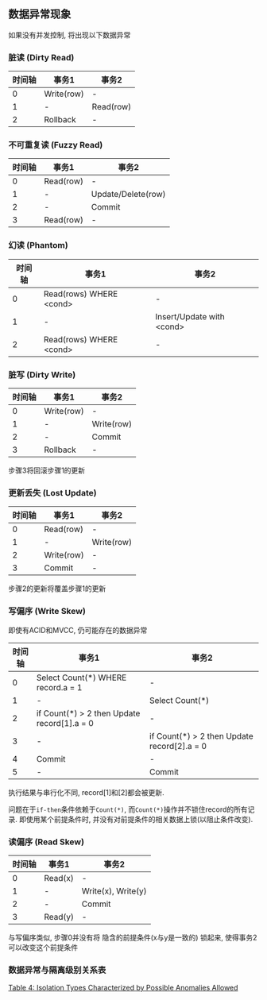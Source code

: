 ## 数据异常现象
如果没有并发控制, 将出现以下数据异常
### 脏读 (Dirty Read)

| 时间轴 | 事务1 | 事务2 |
| --- | --- | --- |
| 0  | Write(row)  | - |
| 1  | -  | Read(row) |
| 2  | Rollback  | - |

### 不可重复读 (Fuzzy Read)

| 时间轴 | 事务1 | 事务2 |
| --- | --- | --- |
| 0  | Read(row)  | - |
| 1  | -  | Update/Delete(row) |
| 2  | -  | Commit |
| 3  | Read(row)  | - |

### 幻读 (Phantom)

| 时间轴 | 事务1 | 事务2 |
| --- | --- | --- |
| 0  | Read(rows) WHERE \<cond\> | - |
| 1  | -  | Insert/Update with \<cond\> |
| 2  | Read(rows) WHERE \<cond\>  | - |

### 脏写 (Dirty Write)

| 时间轴 | 事务1 | 事务2 |
| --- | --- | --- |
| 0  | Write(row) | - |
| 1  | -  | Write(row) |
| 2  | -  | Commit |
| 3  | Rollback | - |

步骤3将回滚步骤1的更新

### 更新丢失 (Lost Update)

| 时间轴 | 事务1 | 事务2 |
| --- | --- | --- |
| 0  | Read(row) | - |
| 1  | -  | Write(row) |
| 2  | Write(row) | - |
| 3  | Commit | - |

步骤2的更新将覆盖步骤1的更新

### 写偏序 (Write Skew)

即使有ACID和MVCC, 仍可能存在的数据异常

| 时间轴 | 事务1 | 事务2 |
| --- | --- | --- |
| 0  | Select Count(*) WHERE record.a = 1| - |
| 1  | -  | Select Count(*) |
| 2  | if Count(*) > 2 then Update record[1].a = 0 | - |
| 3  | - | if Count(*) > 2 then Update record[2].a = 0 |
| 4  | Commit | - |
| 5  | - | Commit | 

执行结果与串行化不同, record[1]和[2]都会被更新.

问题在于`if-then`条件依赖于`Count(*)`, 而`Count(*)`操作并不锁住record的所有记录. 即使用某个前提条件时, 并没有对前提条件的相关数据上锁(以阻止条件改变).

### 读偏序 (Read Skew)

| 时间轴 | 事务1 | 事务2 |
| --- | --- | --- |
| 0  | Read(x) | - |
| 1  | -  | Write(x), Write(y) |
| 2  | -  | Commit |
| 3  | Read(y) | - |

与写偏序类似, 步骤0并没有将 隐含的前提条件(x与y是一致的) 锁起来, 使得事务2可以改变这个前提条件

### 数据异常与隔离级别关系表

[Table 4: Isolation Types Characterized by Possible Anomalies Allowed](https://www.microsoft.com/en-us/research/wp-content/uploads/2016/02/tr-95-51.pdf)
